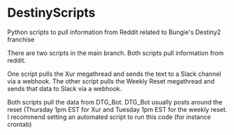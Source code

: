 # DestinyScripts
Python scripts to pull information from Reddit related to Bungie's Destiny2 franchise 

There are two scripts in the main branch. Both scripts pull information from reddit.

One script pulls the Xur megathread and sends the text to a Slack channel via a webhook.
The other script pulls the Weekly Reset megathread and sends that data to Slack via a webhook.

Both scripts pull the data from DTG_Bot. DTG_Bot usually posts around the reset (Thursday 1pm EST for Xur and Tuesday 1pm EST for the weekly reset. I recommend setting an automated script to run this code (for instance crontab)

